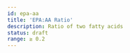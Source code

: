 ```yaml
---
id: epa-aa
title: 'EPA:AA Ratio'
description: Ratio of two fatty acids
status: draft
range: ≥ 0.2
---
```


